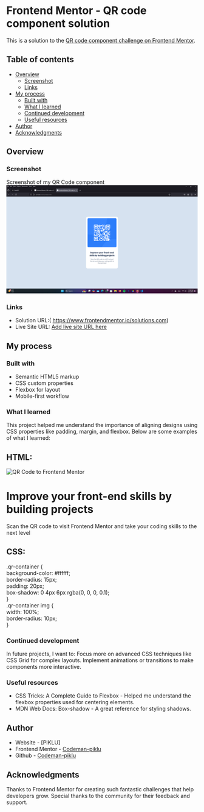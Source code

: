# Frontend Mentor - QR code component solution

This is a solution to the [QR code component challenge on Frontend Mentor](https://www.frontendmentor.io/challenges/qr-code-component-iux_sIO_H). 
## Table of contents
- [Overview](#overview)
  - [Screenshot](#screenshot)
  - [Links](#links)
- [My process](#my-process)
  - [Built with](#built-with)
  - [What I learned](#what-i-learned)
  - [Continued development](#continued-development)
  - [Useful resources](#useful-resources)
- [Author](#author)
- [Acknowledgments](#acknowledgments)
## Overview

### Screenshot
Screenshot of my QR Code component
![](./Screenshot%20(3).png)
### Links
- Solution URL:( https://www.frontendmentor.io/solutions.com)
- Live Site URL: [Add live site URL here](https://your-live-site-url.com)
## My process
### Built with
- Semantic HTML5 markup
- CSS custom properties
- Flexbox for layout
- Mobile-first workflow
### What I learned
This project helped me understand the importance of aligning designs using CSS properties like padding, margin, and flexbox. Below are some examples of what I learned:
## HTML:
<div class="qr-container">  
  <img src="./images/image-qr-code.png" alt="QR Code to Frontend Mentor">  
  <h1>Improve your front-end skills by building projects</h1>  
  <p>Scan the QR code to visit Frontend Mentor and take your coding skills to the next level</p>  
</div>

## CSS:
.qr-container {  
  background-color: #ffffff;  
  border-radius: 15px;  
  padding: 20px;  
  box-shadow: 0 4px 6px rgba(0, 0, 0, 0.1);  
}  
.qr-container img {  
  width: 100%;  
  border-radius: 10px;  
}  
### Continued development
In future projects, I want to:
    Focus more on advanced CSS techniques like CSS Grid for complex layouts.
    Implement animations or transitions to make components more interactive.
### Useful resources
- CSS Tricks: A Complete Guide to Flexbox - Helped me understand the flexbox properties used for centering elements.
- MDN Web Docs: Box-shadow - A great reference for styling shadows.
## Author
- Website - [PIKLU]
- Frontend Mentor - [Codeman-piklu](https://www.frontendmentor.io/profile/Codeman-piklu)
- Github - [Codeman-piklu](https://github.com/Codeman-piklu)
## Acknowledgments
Thanks to Frontend Mentor for creating such fantastic challenges that help developers grow. Special thanks to the community for their feedback and support.

